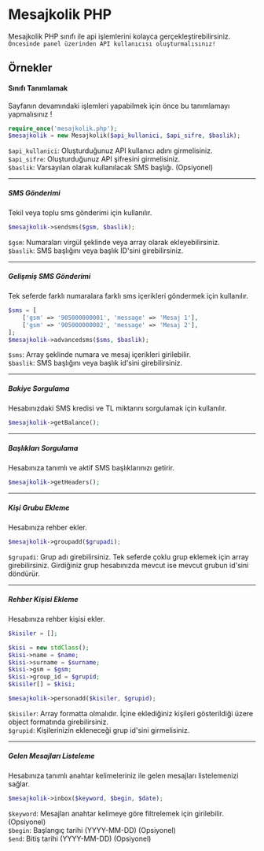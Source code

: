 # Mesajkolik PHP
Mesajkolik PHP sınıfı ile api işlemlerini kolayca gerçekleştirebilirsiniz.  
`Öncesinde panel üzerinden API kullanıcısı oluşturmalısınız!`

## Örnekler

#### Sınıfı Tanımlamak
Sayfanın devamındaki işlemleri yapabilmek için önce bu tanımlamayı yapmalısınız !
```php
require_once('mesajkolik.php');
$mesajkolik = new Mesajkolik($api_kullanici, $api_sifre, $baslik);
```
`$api_kullanici`: Oluşturduğunuz API kullanıcı adını girmelisiniz.  
`$api_sifre`: Oluşturduğunuz API şifresini girmelisiniz.  
`$baslik`: Varsayılan olarak kullanılacak SMS başlığı. (Opsiyonel)  

------------

##### SMS Gönderimi
Tekil veya toplu sms gönderimi için kullanılır.
```php
$mesajkolik->sendsms($gsm, $baslik);
```
`$gsm`: Numaraları virgül şeklinde veya array olarak ekleyebilirsiniz.  
`$baslik`: SMS başlığını veya başlık ID'sini girebilirsiniz.  

------------

##### Gelişmiş SMS Gönderimi
Tek seferde farklı numaralara farklı sms içerikleri göndermek için kullanılır.
```php
$sms = [
    ['gsm' => '905000000001', 'message' => 'Mesaj 1'],
    ['gsm' => '905000000002', 'message' => 'Mesaj 2'],
];
$mesajkolik->advancedsms($sms, $baslik);
```
`$sms`: Array şeklinde numara ve mesaj içerikleri girilebilir.  
`$baslik`: SMS başlığını veya başlık id'sini girebilirsiniz.  

------------

##### Bakiye Sorgulama
Hesabınızdaki SMS kredisi ve TL miktarını sorgulamak için kullanılır.
```php
$mesajkolik->getBalance();
```

------------

##### Başlıkları Sorgulama
Hesabınıza tanımlı ve aktif SMS başlıklarınızı getirir.
```php
$mesajkolik->getHeaders();
```

------------

##### Kişi Grubu Ekleme
Hesabınıza rehber ekler.
```php
$mesajkolik->groupadd($grupadi);
```
`$grupadi`: Grup adı girebilirsiniz. Tek seferde çoklu grup eklemek için array girebilirsiniz.
Girdiğiniz grup hesabınızda mevcut ise mevcut grubun id'sini döndürür.  

------------

##### Rehber Kişisi Ekleme
Hesabınıza rehber kişisi ekler.
```php
$kisiler = [];

$kisi = new stdClass();
$kisi->name = $name;
$kisi->surname = $surname;
$kisi->gsm = $gsm;
$kisi->group_id = $grupid;
$kisiler[] = $kisi;

$mesajkolik->personadd($kisiler, $grupid);
```
`$kisiler`: Array formatta olmalıdır. İçine eklediğiniz kişileri gösterildiği üzere object formatında girebilirsiniz.  
`$grupid`: Kişilerinizin ekleneceği grup id'sini girmelisiniz.  

------------

##### Gelen Mesajları Listeleme
Hesabınıza tanımlı anahtar kelimeleriniz ile gelen mesajları listelemenizi sağlar.
```php
$mesajkolik->inbox($keyword, $begin, $date);
```
`$keyword`: Mesajları anahtar kelimeye göre filtrelemek için girilebilir. (Opsiyonel)  
`$begin`: Başlangıç tarihi (YYYY-MM-DD) (Opsiyonel)  
`$end`: Bitiş tarihi (YYYY-MM-DD) (Opsiyonel)  
